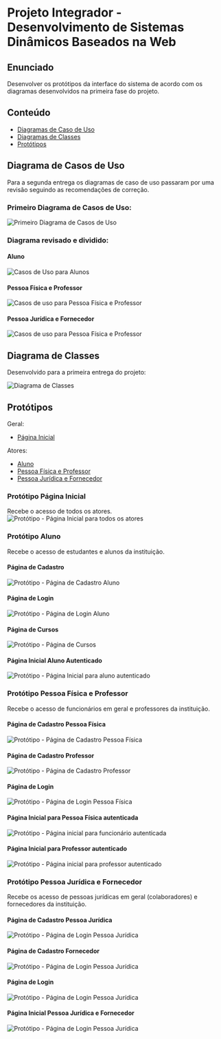 # Projeto Integrador - Desenvolvimento de Sistemas Dinâmicos Baseados na Web

## Enunciado
Desenvolver os protótipos da interface do sistema de acordo com os diagramas desenvolvidos na primeira fase do projeto.

## Conteúdo
- [Diagramas de Caso de Uso](#diagramas-de-caso-de-uso)
- [Diagramas de Classes](#diagrama-de-casses)
- [Protótipos](#protótipos)

## Diagrama de Casos de Uso
Para a segunda entrega os diagramas de caso de uso passaram por uma revisão seguindo as recomendações de correção.

### Primeiro Diagrama de Casos de Uso:
![Primeiro Diagrama de Casos de Uso](./casos-de-uso/casos-de-uso-1-entrega.png)

### Diagrama revisado e dividido:

#### Aluno
![Casos de Uso para Alunos](./casos-de-uso/casos-de-uso-aluno.png)

#### Pessoa Física e Professor
![Casos de uso para Pessoa Física e Professor](./casos-de-uso/casos-de-uso-pessoa-fisica-professor.png)

#### Pessoa Jurídica e Fornecedor
![Casos de uso para Pessoa Física e Professor](./casos-de-uso/casos-de-uso-pessoa-juridica.png)

## Diagrama de Classes
Desenvolvido para a primeira entrega do projeto:

![Diagrama de Classes](./diagrama-de-classes/diagrama-de-casses.png)

## Protótipos
Geral:
- [Página Inicial](#protótipo-página-inicial)

Atores:
- [Aluno](#protótipo-aluno)
- [Pessoa Física e Professor](#protótipo-pessoa-física-e-professor)
- [Pessoa Jurídica e Fornecedor](#protótipo-pessoa-jurídica-e-fornecedor)

### Protótipo Página Inicial
Recebe o acesso de todos os atores.
![Protótipo - Página Inicial para todos os atores](./prototipos/pagina-inicial.png)

### Protótipo Aluno
Recebe o acesso de estudantes e alunos da instituição.

#### Página de Cadastro
![Protótipo - Página de Cadastro Aluno](./prototipos/aluno/cadastro.png)

#### Página de Login
![Protótipo - Página de Login Aluno](./prototipos/aluno/login.png)

#### Página de Cursos
![Protótipo - Página de Cursos](./prototipos/aluno/cursos.png)

#### Página Inicial Aluno Autenticado
![Protótipo - Página Inicial para aluno autenticado](./prototipos/aluno/autenticado.png)

### Protótipo Pessoa Física e Professor
Recebe o acesso de funcionários em geral e professores da instituição.

#### Página de Cadastro Pessoa Física
![Protótipo - Página de Cadastro Pessoa Física](./prototipos/pessoa-fisica/cadastro-pessoa-fisica.png)

#### Página de Cadastro Professor
![Protótipo - Página de Cadastro Professor](./prototipos/pessoa-fisica/cadastro-professor.png)

#### Página de Login
![Protótipo - Página de Login Pessoa Física](./prototipos/pessoa-fisica/login.png)

#### Página Inicial para Pessoa Física autenticada
![Protótipo - Página inicial para funcionário autenticada](./prototipos/pessoa-fisica/pessoa-fisica-autenticada.png)

#### Página Inicial para Professor autenticado
![Protótipo - Página inicial para professor autenticado](./prototipos/pessoa-fisica/professor-autenticado.png)

### Protótipo Pessoa Jurídica e Fornecedor
Recebe os acesso de pessoas jurídicas em geral (colaboradores) e fornecedores da instituição.

#### Página de Cadastro Pessoa Jurídica
![Protótipo - Página de Login Pessoa Jurídica](./prototipos/pessoa-juridica/cadastro-pessoa-juridica.png)

#### Página de Cadastro Fornecedor
![Protótipo - Página de Login Pessoa Jurídica](./prototipos/pessoa-juridica/cadastro-fornecedor.png)

#### Página de Login
![Protótipo - Página de Login Pessoa Jurídica](./prototipos/pessoa-juridica/login.png)

#### Página Inicial Pessoa Jurídica e Fornecedor
![Protótipo - Página de Login Pessoa Jurídica](./prototipos/pessoa-juridica/autenticado.png)